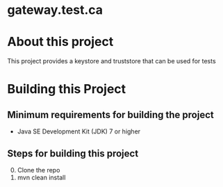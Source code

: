 # gateway.test.ca

# About this project 

This project provides a keystore and truststore that can be used for tests

# Building this Project

## Minimum requirements for building the project
* Java SE Development Kit (JDK) 7 or higher

## Steps for building this project
0. Clone the repo
0. mvn clean install
